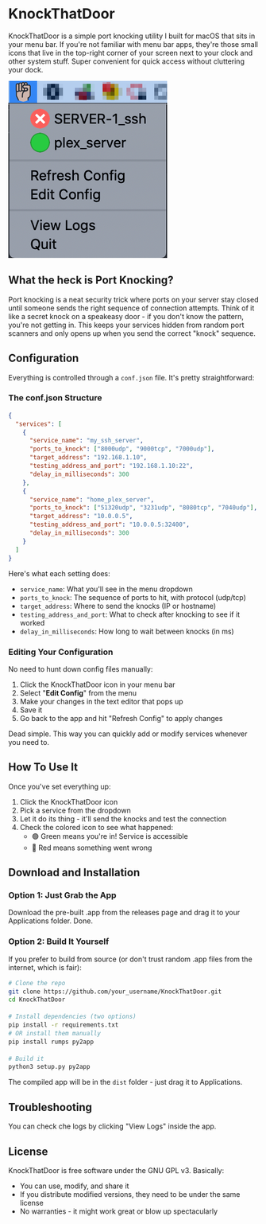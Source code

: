 # KnockThatDoor

KnockThatDoor is a simple port knocking utility I built for macOS that sits in your menu bar. If you're not familiar with menu bar apps, they're those small icons that live in the top-right corner of your screen next to your clock and other system stuff. Super convenient for quick access without cluttering your dock.

![Screenshot of the app in action](img/screenshot_placeholder.png)

## What the heck is Port Knocking?

Port knocking is a neat security trick where ports on your server stay closed until someone sends the right sequence of connection attempts. Think of it like a secret knock on a speakeasy door - if you don't know the pattern, you're not getting in. This keeps your services hidden from random port scanners and only opens up when you send the correct "knock" sequence.

## Configuration

Everything is controlled through a `conf.json` file. It's pretty straightforward:

### The conf.json Structure

```json
{
  "services": [
    {
      "service_name": "my_ssh_server",
      "ports_to_knock": ["8000udp", "9000tcp", "7000udp"],
      "target_address": "192.168.1.10",
      "testing_address_and_port": "192.168.1.10:22",
      "delay_in_milliseconds": 300
    },
    {
      "service_name": "home_plex_server",
      "ports_to_knock": ["51320udp", "3231udp", "8080tcp", "7040udp"],
      "target_address": "10.0.0.5",
      "testing_address_and_port": "10.0.0.5:32400",
      "delay_in_milliseconds": 300
    }
  ]
}
```

Here's what each setting does:
- `service_name`: What you'll see in the menu dropdown
- `ports_to_knock`: The sequence of ports to hit, with protocol (udp/tcp)
- `target_address`: Where to send the knocks (IP or hostname)
- `testing_address_and_port`: What to check after knocking to see if it worked
- `delay_in_milliseconds`: How long to wait between knocks (in ms)

### Editing Your Configuration

No need to hunt down config files manually:

1. Click the KnockThatDoor icon in your menu bar
2. Select "**Edit Config**" from the menu
3. Make your changes in the text editor that pops up
4. Save it
5. Go back to the app and hit "Refresh Config" to apply changes

Dead simple. This way you can quickly add or modify services whenever you need to.

## How To Use It

Once you've set everything up:

1. Click the KnockThatDoor icon
2. Pick a service from the dropdown
3. Let it do its thing - it'll send the knocks and test the connection
4. Check the colored icon to see what happened:
   - 🟢 Green means you're in! Service is accessible
   - 🔴 Red means something went wrong

## Download and Installation

### Option 1: Just Grab the App
Download the pre-built .app from the releases page and drag it to your Applications folder. Done.

### Option 2: Build It Yourself

If you prefer to build from source (or don't trust random .app files from the internet, which is fair):

```bash
# Clone the repo
git clone https://github.com/your_username/KnockThatDoor.git
cd KnockThatDoor

# Install dependencies (two options)
pip install -r requirements.txt
# OR install them manually
pip install rumps py2app

# Build it
python3 setup.py py2app
```

The compiled app will be in the `dist` folder - just drag it to Applications.

## Troubleshooting


You can check che logs by clicking "View Logs" inside the app.

## License

KnockThatDoor is free software under the GNU GPL v3. Basically:

- You can use, modify, and share it
- If you distribute modified versions, they need to be under the same license
- No warranties - it might work great or blow up spectacularly

